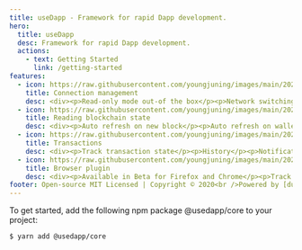 ```yaml
---
title: useDapp - Framework for rapid Dapp development.
hero:
  title: useDapp
  desc: Framework for rapid Dapp development.
  actions:
    - text: Getting Started
      link: /getting-started
features:
  - icon: https://raw.githubusercontent.com/youngjuning/images/main/202112201357244.png
    title: Connection management
    desc: <div><p>Read-only mode out-of the box</p><p>Network switching</p><p>Handling multiple networks</p></div>
  - icon: https://raw.githubusercontent.com/youngjuning/images/main/202112201436639.png
    title: Reading blockchain state
    desc: <div><p>Auto refresh on new block</p><p>Auto refresh on wallet change</p><p>Combine multiple calls into a single multicall</p></div>
  - icon: https://raw.githubusercontent.com/youngjuning/images/main/202112201500080.png
    title: Transactions
    desc: <div><p>Track transaction state</p><p>History</p><p>Notifications</p></div>
  - icon: https://raw.githubusercontent.com/youngjuning/images/main/202112201504183.png
    title: Browser plugin
    desc: <div><p>Available in Beta for Firefox and Chrome</p><p>Track under-the-hood events</p><p>Manage ABIs and tags</p></div>
footer: Open-source MIT Licensed | Copyright © 2020<br />Powered by [dumi](https://d.umijs.org)
---
```


To get started, add the following npm package @usedapp/core to your project:

```sh
$ yarn add @usedapp/core
```
